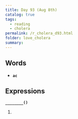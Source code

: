```yaml
---
title: Day 93 (Aug 8th)
catalog: true
tags: 
  - reading
  - cholera
permalink: /r_cholera_d93.html
folder: love_cholera
summary: 
---
```


## Words

-   <b data-toggle="tooltip" data-original-title="{{site.data.glossary.ac}}">`ac`</b>



## Expressions

<b data-toggle="tooltip" data-original-title="{{site.data.answers.93_a}}">`________()`</b>

1.  